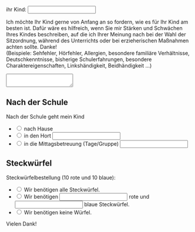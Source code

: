 
ihr Kind: <input id="kind" name="kind" type="text" />

Ich möchte Ihr Kind gerne von Anfang an so fordern, wie es für Ihr Kind am besten ist.
Dafür wäre es hilfreich, wenn Sie mir Stärken und Schwächen Ihres Kindes beschreiben, auf die ich Ihrer Meinung nach bei der Wahl der Sitzordnung‚ während des Unterrichts oder bei erzieherischen Maßnahmen achten sollte. Danke!  
(Beispiele: Sehfehler, Hörfehler, Allergien, besondere familiäre Verhältnisse, Deutschkenntnisse, bisherige Schulerfahrungen, besondere Charaktereigenschaften, Linkshändigkeit, Beidhändigkeit ...)

<textarea>
</textarea>


## Nach der Schule

Nach der Schule geht mein Kind

* <input value="hause" id="hause" name="nachschule" type="radio" /> nach Hause
* <input value="hort" id="hort" name="nachschule" type="radio" /> in den Hort <input id="hortname" name="hortname" type="text" /> 
* <input value="mittagsbetreuung" id="mittagsbetreuung" name="nachschule" type="radio" /> in die Mittagsbetreuung (Tage/Gruppe) <input id="mittagsbetreuungname" name="mittagsbetreuungname" type="text" /> 


## Steckwürfel

Steckwürfelbestellung (10 rote und 10 blaue):

* <input value="alle" id="alle" name="wuerfel" type="radio" /> Wir benötigen alle Steckwürfel.
* <input value="selektion" id="selektion" name="wuerfel" type="radio" /> Wir benötigen <input id="rot" name="rot" type="number" /> rote und <input id="blau" name="blau" type="number" /> blaue Steckwürfel.
* <input value="keine" id="keine" name="wuerfel" type="radio" /> Wir benötigen keine Würfel.

Vielen Dank!